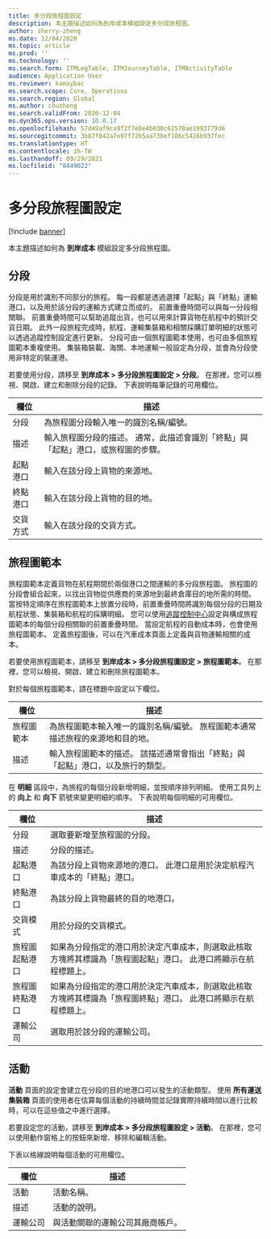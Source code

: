 ```yaml
---
title: 多分段旅程圖設定
description: 本主題描述如何為到岸成本模組設定多分段旅程圖。
author: sherry-zheng
ms.date: 12/04/2020
ms.topic: article
ms.prod: ''
ms.technology: ''
ms.search.form: ITMLegTable, ITMJourneyTable, ITMActivityTable
audience: Application User
ms.reviewer: kamaybac
ms.search.scope: Core, Operations
ms.search.region: Global
ms.author: chuzheng
ms.search.validFrom: 2020-12-04
ms.dyn365.ops.version: 10.0.17
ms.openlocfilehash: 57d49af9ca9f2f7e0e4b038c62578ae1993779d6
ms.sourcegitcommit: 3b87f042a7e97f72b5aa73bef186c5426b937fec
ms.translationtype: HT
ms.contentlocale: zh-TW
ms.lasthandoff: 09/29/2021
ms.locfileid: "8449022"
---
```

# <a name="multi-leg-journey-setup"></a>多分段旅程圖設定

[!include [banner](../../includes/banner.md)]

本主題描述如何為 **到岸成本** 模組設定多分段旅程圖。

## <a name="legs"></a>分段

分段是用於識別不同部分的旅程。 每一段都是透過選擇「起點」與「終點」運輸港口，以及用於該分段的運輸方式建立而成的。 前置重疊時間可以與每一分段相關聯。 前置重疊時間可以幫助追蹤出貨，也可以用來計算貨物在航程中的預計交貨日期。 此外一段旅程完成時，航程、運輸集裝箱和相關採購訂單明細的狀態可以透過追蹤控制設定進行更新。 分段可由一個旅程圖範本使用，也可由多個旅程圖範本重複使用。 集裝箱裝載、海關、本地運輸一般設定為分段，並會為分段使用非特定的裝運港。

若要使用分段，請移至 **到岸成本 \> 多分段旅程圖設定 \> 分段**。 在那裡，您可以檢視、開啟、建立和刪除分段的記錄。 下表說明每筆記錄的可用欄位。

| 欄位 | 描述 |
|---|---|
| 分段 | 為旅程圖分段輸入唯一的識別名稱/編號。 |
| 描述 | 輸入旅程圖分段的描述。 通常，此描述會識別「終點」與「起點」港口，或旅程圖的步驟。 |
| 起點港口 | 輸入在該分段上貨物的來源地。 |
| 終點港口 | 輸入在該分段上貨物的目的地。 |
| 交貨方式 | 輸入在該分段的交貨方式。 |

## <a name="journey-templates"></a>旅程圖範本

旅程圖範本定義貨物在航程期間於兩個港口之間運輸的多分段旅程圖。 旅程圖的分段會組合起來，以找出貨物從供應商的來源地到最終倉庫目的地所需的時間。 當按特定順序在旅程圖範本上放置分段時，前置重疊時間將識別每個分段的日期及航程狀態、集裝箱和航程的採購明細。 您可以使用[追蹤控制中心](delivery-information-setup.md)設定與構成旅程圖範本的每個分段相關聯的前置重疊時間。 當設定航程的自動成本時，也會使用旅程圖範本。 定義旅程圖後，可以在汽車成本頁面上定義與貨物運輸相關的成本。

若要使用旅程圖範本，請移至 **到岸成本 \> 多分段旅程圖設定 \> 旅程圖範本**。 在那裡，您可以檢視、開啟、建立和刪除旅程圖範本。

對於每個旅程圖範本，請在標題中設定以下欄位。

| 欄位 | 描述 |
|---|---|
| 旅程圖範本 | 為旅程圖範本輸入唯一的識別名稱/編號。 旅程圖範本通常描述旅程的來源地和目的地。 |
| 描述 | 輸入旅程圖範本的描述。 該描述通常會指出「終點」與「起點」港口，以及旅行的類型。 |

在 **明細** 區段中，為旅程的每個分段新增明細，並按順序排列明細。 使用工具列上的 **向上** 和 **向下** 箭號來變更明細的順序。 下表說明每個明細的可用欄位。

| 欄位 | 描述 |
|---|---|
| 分段 | 選取要新增至旅程圖的分段。 |
| 描述 | 分段的描述。 |
| 起點港口 | 為該分段上貨物來源地的港口。 此港口是用於決定航程汽車成本的「終點」港口。 |
| 終點港口 | 為該分段上貨物最終的目的地港口。 |
| 交貨模式 | 用於分段的交貨模式。 |
| 旅程圖起點港口 | 如果為分段指定的港口用於決定汽車成本，則選取此核取方塊將其標識為「旅程圖起點」港口。 此港口將顯示在航程標題上。 |
| 旅程圖終點港口 | 如果為分段指定的港口用於決定汽車成本，則選取此核取方塊將其標識為「旅程圖終點」港口。 此港口將顯示在航程標題上。 |
| 運輸公司 | 選取用於該分段的運輸公司。 |

## <a name="activities"></a>活動

**活動** 頁面的設定會建立在分段的目的地港口可以發生的活動類型。 使用 **所有運送集裝箱** 頁面的使用者在估算每個活動的持續時間並記錄實際持續時間以進行比較時，可以在這些值之中進行選擇。

若要設定您的活動，請移至 **到岸成本 \> 多分段旅程圖設定 \> 活動**。 在那裡，您可以使用動作窗格上的按鈕來新增、移除和編輯活動。

下表以格線說明每個活動的可用欄位。

| 欄位 | 描述 |
|---|---|
| 活動 | 活動名稱。 |
| 描述 | 活動的說明。 |
| 運輸公司 | 與活動關聯的運輸公司其廠商帳戶。 |
